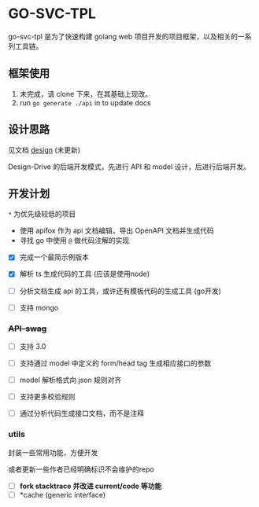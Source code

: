 # GO-SVC-TPL

go-svc-tpl 是为了快速构建 golang web 项目开发的项目框架，以及相关的一系列工具链。



## 框架使用

1. 未完成，请 clone 下来，在其基础上现改。
2. run `go generate ./api` in to update docs

## 设计思路

见文档 [design](./docs/design.md) (未更新)

Design-Drive 的后端开发模式，先进行 API 和 model 设计，后进行后端开发。

## 开发计划

`*` 为优先级较低的项目





- 使用 apifox 作为 api 文档编辑，导出 OpenAPI 文档并生成代码
- 寻找 go 中使用 `@` 做代码注解的实现





- [x] 完成一个最简示例版本
- [x] 解析 ts 生成代码的工具 (应该是使用node)
- [ ] 分析文档生成 api 的工具，或许还有模板代码的生成工具 (go开发)
- [ ] 支持 mongo





### ~~API-swag~~

- [ ] 支持 3.0
- [ ] 支持通过 model 中定义的 form/head tag 生成相应接口的参数
- [ ] model 解析格式向 json 规则对齐
- [ ] 支持更多校验规则
- [ ] 通过分析代码生成接口文档，而不是注释



### utils

封装一些常用功能，方便开发

或者更新一些作者已经明确标识不会维护的repo

- [ ] **fork stacktrace 并改进 current/code 等功能**
- [ ] *cache (generic interface)
